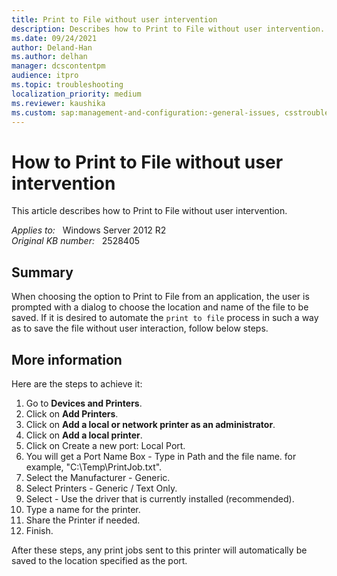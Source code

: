 ```yaml
---
title: Print to File without user intervention
description: Describes how to Print to File without user intervention.
ms.date: 09/24/2021
author: Deland-Han
ms.author: delhan
manager: dcscontentpm
audience: itpro
ms.topic: troubleshooting
localization_priority: medium
ms.reviewer: kaushika
ms.custom: sap:management-and-configuration:-general-issues, csstroubleshoot
---
```

# How to Print to File without user intervention

This article describes how to Print to File without user intervention.

_Applies to:_ &nbsp; Windows Server 2012 R2  
_Original KB number:_ &nbsp; 2528405

## Summary

When choosing the option to Print to File from an application, the user is prompted with a dialog to choose the location and name of the file to be saved. If it is desired to automate the `print to file` process in such a way as to save the file without user interaction, follow below steps.

## More information

Here are the steps to achieve it:  

1. Go to **Devices and Printers**.
2. Click on **Add Printers**.
3. Click on **Add a local or network printer as an administrator**.
4. Click on **Add a local printer**.
5. Click on Create a new port: Local Port.
6. You will get a Port Name Box - Type in Path and the file name. for example, "C:\\Temp\\PrintJob.txt".
7. Select the Manufacturer - Generic.
8. Select Printers - Generic / Text Only.
9. Select - Use the driver that is currently installed (recommended).
10. Type a name for the printer.  
11. Share the Printer if needed.
12. Finish.

After these steps, any print jobs sent to this printer will automatically be saved to the location specified as the port.
